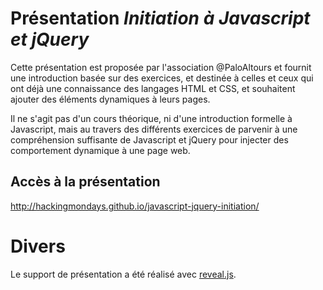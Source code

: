 # Présentation _Initiation à Javascript et jQuery_

Cette présentation est proposée par l'association @PaloAltours et fournit une
introduction basée sur des exercices, et destinée à celles et ceux qui ont
déjà une connaissance des langages HTML et CSS, et souhaitent ajouter
des éléments dynamiques à leurs pages.

Il ne s'agit pas d'un cours théorique, ni d'une introduction formelle à
Javascript, mais au travers des différents exercices de parvenir
à une compréhension suffisante de Javascript et jQuery pour injecter
des comportement dynamique à une page web.

## Accès à la présentation

http://hackingmondays.github.io/javascript-jquery-initiation/

# Divers

Le support de présentation a été réalisé avec [reveal.js](http://lab.hakim.se/reveal-js/#/).
